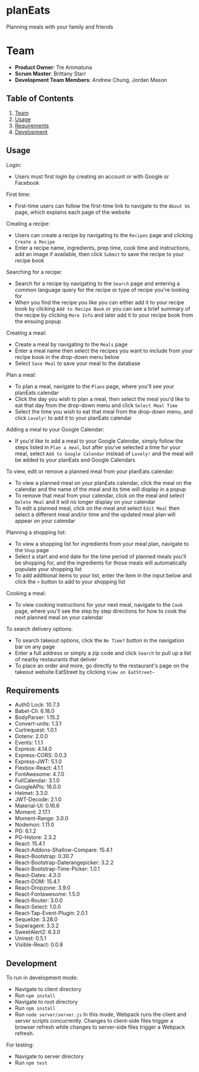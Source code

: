 # planEats
Planning meals with your family and friends

# Team
- __Product Owner__: Tre Ammatuna
- __Scrum Master__: Brittany Starr
- __Development Team Members__: Andrew Chung, Jordan Mason

## Table of Contents
1. [Team](#team)
1. [Usage](#Usage)
1. [Requirements](#requirements)
1. [Development](#development)

## Usage
Login:
- Users must first login by creating an account or with Google or Facebook

First time:
- First-time users can follow the first-time link to navigate to the `About Us` page, which explains each page of the website    

Creating a recipe:
- Users can create a recipe by navigating to the `Recipes` page and clicking `Create a Recipe`
- Enter a recipe name, ingredients, prep time, cook time and instructions, add an image if available, then click `Submit` to save the recipe to your recipe book

Searching for a recipe:
- Search for a recipe by navigating to the `Search` page and entering a common language query for the recipe or type of recipe you're looking for
- When you find the recipe you like you can either add it to your recipe book by clicking `Add to Recipe Book` or you can see a brief summary of the recipe by clicking `More Info` and later add it to your recipe book from the ensuing popup

Creating a meal:
- Create a meal by navigating to the `Meals` page
- Enter a meal name then select the recipes you want to include from your recipe book in the drop-down menu below
- Select `Save Meal` to save your meal to the database

Plan a meal:
- To plan a meal, navigate to the `Plans` page, where you'll see your planEats calendar
- Click the day you wish to plan a meal, then select the meal you'd like to eat that day from the drop-down menu and click `Select Meal Time`
- Select the time you wish to eat that meal from the drop-down menu, and click `Lovely!` to add it to your planEats calendar

Adding a meal to your Google Calendar:
- If you'd like to add a meal to your Google Calendar, simply follow the steps listed in `Plan a meal`, but after you've selected a time for your meal, select `Add to Google Calendar` instead of `Lovely!` and the meal will be added to your planEats and Google Calendars

To view, edit or remove a planned meal from your planEats calendar:
- To view a planned meal on your planEats calendar, click the meal on the calendar and the name of the meal and its time will display in a popup
- To remove that meal from your calendar, click on the meal and select `Delete Meal` and it will no longer display on your calendar
- To edit a planned meal, click on the meal and select `Edit Meal` then select a different meal and/or time and the updated meal plan will appear on your calendar

Planning a shopping list:
- To view a shopping list for ingredients from your meal plan, navigate to the `Shop` page
- Select a start and end date for the time period of planned meals you'll be shopping for, and the ingredients for those meals will automatically populate your shopping list
- To add additional items to your list, enter the item in the input below and click the `+` button to add to your shopping list

Cooking a meal:
- To view cooking instructions for your next meal, navigate to the `Cook` page, where you'll see the step by step directions for how to cook the next planned meal on your calendar

To search delivery options:
- To search takeout options, click the `No Time?` button in the navigation bar on any page
- Enter a full address or simply a zip code and click `Search` to pull up a list of nearby restaurants that deliver
- To place an order and more, go directly to the restaurant's page on the takeout website EatStreet by clicking `View on EatStreet~`

## Requirements

- Auth0 Lock: 10.7.3
- Babel-Cli: 6.18.0
- BodyParser: 1.15.2
- Convert-units: 1.3.1
- Curlrequest: 1.0.1
- Dotenv: 2.0.0
- Events: 1.1.1
- Express: 4.14.0
- Express-CORS: 0.0.3
- Express-JWT: 5.1.0
- Flexbox-React: 4.1.1
- FontAwesome: 4.7.0
- FullCalendar: 3.1.0
- GoogleAPIs: 16.0.0
- Helmet: 3.3.0
- JWT-Decode: 2.1.0
- Material-UI: 0.16.6
- Moment: 2.17.1
- Moment-Range: 3.0.0
- Nodemon: 1.11.0
- PG: 6.1.2
- PG-Hstore: 2.3.2
- React: 15.4.1
- React-Addons-Shallow-Compare: 15.4.1
- React-Bootstrap: 0.30.7
- React-Bootstrap-Daterangepicker: 3.2.2
- React-Bootstrap-Time-Picker: 1.0.1
- React-Dates: 4.3.0
- React-DOM: 15.4.1
- React-Dropzone: 3.9.0
- React-Fontawesome: 1.5.0
- React-Router: 3.0.0
- React-Select: 1.0.0
- React-Tap-Event-Plugin: 2.0.1
- Sequelize: 3.28.0
- Superagent: 3.3.2
- SweetAlert2: 6.3.0
- Unirest: 0.5.1
- Visible-React: 0.0.8

## Development
To run in development mode:
- Navigate to client directory
- Run `npm install`
- Navigate to root directory
- Run `npm install`
- Run `node server/server.js`
In this mode, Webpack runs the client and server scripts concurrently. Changes to client-side files trigger a browser refresh while changes to server-side files trigger a Webpack refresh.

For testing:
- Navigate to server directory
- Run `npm test`
